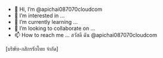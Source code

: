 - 👋 Hi, I’m @apichai087070cloudcom
- 👀 I’m interested in ...
- 🌱 I’m currently learning ...
- 💞️ I’m looking to collaborate on ...
- 📫 How to reach me ...
สวัสดี ฉัน @apichai087070cloudcom
<!---
apichai087070cloudcom/apichai087070cloudcom is a ✨ special ✨ repository because its `README.md` (this file) appears on your GitHub profile.
You can click the Preview link to take a look at your changes.
--->
[บริษัท-กสิกรรักไทย จำกัด]
